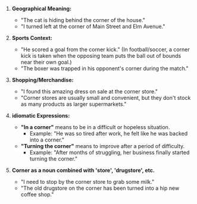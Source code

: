 1. **Geographical Meaning:**
   - "The cat is hiding behind the corner of the house."
   - "I turned left at the corner of Main Street and Elm Avenue."

2. **Sports Context:**
   - "He scored a goal from the corner kick." (In football/soccer, a corner kick is taken when the opposing team puts the ball out of bounds near their own goal.)
   - "The boxer was trapped in his opponent's corner during the match."

3. **Shopping/Merchandise:**
   - "I found this amazing dress on sale at the corner store."
   - "Corner stores are usually small and convenient, but they don't stock as many products as larger supermarkets."

4. **idiomatic Expressions:**
   - **"In a corner"** means to be in a difficult or hopeless situation.
     - Example: "He was so tired after work, he felt like he was backed into a corner."
   - **"Turning the corner"** means to improve after a period of difficulty.
     - Example: "After months of struggling, her business finally started turning the corner."

5. **Corner as a noun combined with 'store', 'drugstore', etc.**
   - "I need to stop by the corner store to grab some milk."
   - "The old drugstore on the corner has been turned into a hip new coffee shop."
